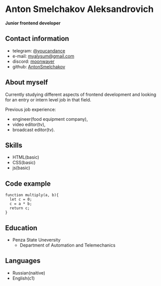 # Anton Smelchakov Aleksandrovich

**Junior frontend developer**

## Contact information

- telegram: [@youcandance](https://t.me/youcandace)
- e-mail: myalysum@gmail.com
- discord: [moonwayer](https://discordapp.com/users/340927018533388290)
- github: [AntonSmelchakov](https://github.com/AntonSmelchakov/)

## About myself

Currently studying different aspects of frontend development and looking for an entry or intern level job in that field.

Previous job experience:

- engineer(food equipment company),
- video editor(tv),
- broadcast editor(tv).

## Skills

- HTML(basic)
- CSS(basic)
- js(basic)

## Code example

```
function multiply(a, b){
  let c = 0;
  c = a * b;
  return c;
}
```

## Education

- Penza State Uneversity
  - Department of Automation and Telemechanics

## Languages

- Russian(naitive)
- English(c1)

